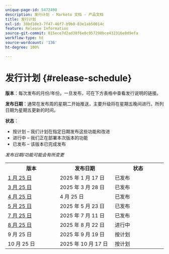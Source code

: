 ```yaml
---
unique-page-id: 5472490
description: 发行计划 - Marketo 文档 - 产品文档
title: 发行计划
exl-id: 38bd10e3-7f47-46f7-b9b0-83e1ab50014c
feature: Release Information
source-git-commit: 015ece7d2ad38f6e0c957298bce432316e8d9efa
workflow-type: ht
source-wordcount: '136'
ht-degree: 100%

---
```


# 发行计划 {#release-schedule}

**版本**：每次发布的月份/年份。一旦发布，可在下方表格中查看发行说明的链接。

**发布日期**：通常在发布周的星期二开始推送，主要升级将在星期五晚间进行。所列日期为星期五更新的时间。

**状态**：

* 按计划 – 我们计划在指定日期发布这些功能和改进
* 进行中 – 我们正在部署本次版本的功能
* 已发布 – 该版本已完成发布

_发布日期/功能可能会有所变更_

<table>
 <tbody>
  <tr>
   <th width="250px">版本</th>
   <th width="250px">发布日期</th>
   <th width="250px">状态</th>
  </tr>
  <tr>
   <td><a href="/help/marketo/release-notes/previous-releases/2025/release-notes-jan-25.md">1 月 25 日</a></td>
   <td>2025 年 1 月 17 日</td>
   <td>已发布</td>
  </tr>
   <tr>
   <td><a href="/help/marketo/release-notes/previous-releases/2025/release-notes-mar-25.md">3 月 25 日</a></td>
   <td>2025 年 3 月 28 日</td>
   <td>已发布</td>
  </tr>
  <tr>
   <td><a href="/help/marketo/release-notes/previous-releases/2025/release-notes-apr-25.md">4 月 25 日</a></td>
   <td>4 月 25 日</td>
   <td>已发布</td>
  </tr>
  <tr>
   <td><a href="/help/marketo/release-notes/previous-releases/2025/release-notes-may-25.md">5 月 25 日</a></td>
   <td>2025 年 5 月 23 日</td>
   <td>已发布</td>
  </tr>
  <tr>
   <td><a href="/help/marketo/release-notes/previous-releases/2025/release-notes-may-25.md">7 月 25 日</a></td>
   <td>2025 年 7 月 11 日</td>
   <td>已发布</td>
  </tr>
  <tr>
   <td><a href="/help/marketo/release-notes/current.md">8 月 25 日</a></td>
   <td>2025 年 8 月 22 日</td>
   <td>进行中</td>
  </tr>
  <tr>
   <td>9 月 25 日</td>
   <td>2025 年 9 月 19 日</td>
   <td>按计划</td>
  </tr>
  <tr>
   <td>10 月 25 日</td>
   <td>2025 年 10 月 17 日</td>
   <td>按计划</td>
  </tr>
 </tbody>
</table>
